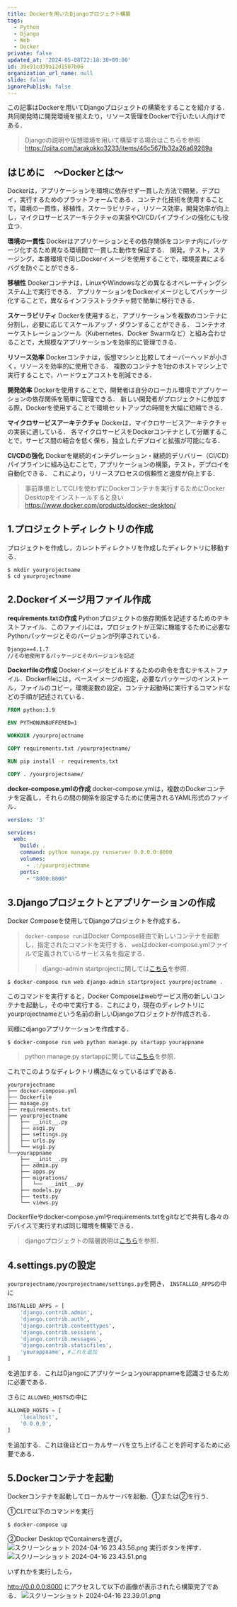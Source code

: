 ```yaml
---
title: Dockerを用いたDjangoプロジェクト構築
tags:
  - Python
  - Django
  - Web
  - Docker
private: false
updated_at: '2024-05-08T22:18:30+09:00'
id: 39e91cd39a12d1507b06
organization_url_name: null
slide: false
ignorePublish: false
---
```

この記事はDockerを用いてDjangoプロジェクトの構築をすることを紹介する．共同開発時に開発環境を揃えたり，リソース管理をDockerで行いたい人向けである．
>Djangoの説明や仮想環境を用いて構築する場合はこちらを参照
https://qiita.com/tarakokko3233/items/46c567fb32a26a69269a

## はじめに　〜Dockerとは〜
Dockerは，アプリケーションを環境に依存せず一貫した方法で開発，デプロイ，実行するためのプラットフォームである．コンテナ化技術を使用することで，環境の一貫性，移植性，スケーラビリティ，リソース効率，開発効率が向上し，マイクロサービスアーキテクチャの実装やCI/CDパイプラインの強化にも役立つ．

**環境の一貫性**
Dockerはアプリケーションとその依存関係をコンテナ内にパッケージ化するため異なる環境間で一貫した動作を保証する．
開発，テスト，ステージング，本番環境で同じDockerイメージを使用することで，環境差異によるバグを防ぐことができる．

**移植性**
Dockerコンテナは，LinuxやWindowsなどの異なるオペレーティングシステム上で実行できる．
アプリケーションをDockerイメージとしてパッケージ化することで，異なるインフラストラクチャ間で簡単に移行できる．

**スケーラビリティ**
Dockerを使用すると，アプリケーションを複数のコンテナに分割し，必要に応じてスケールアップ・ダウンすることができる．
コンテナオーケストレーションツール（Kubernetes、Docker Swarmなど）と組み合わせることで，大規模なアプリケーションを効率的に管理できる．

**リソース効率**
Dockerコンテナは，仮想マシンと比較してオーバーヘッドが小さく，リソースを効率的に使用できる．
複数のコンテナを1台のホストマシン上で実行することで，ハードウェアコストを削減できる．

**開発効率**
Dockerを使用することで，開発者は自分のローカル環境でアプリケーションの依存関係を簡単に管理できる．
新しい開発者がプロジェクトに参加する際，Dockerを使用することで環境セットアップの時間を大幅に短縮できる．

**マイクロサービスアーキテクチャ**
Dockerは，マイクロサービスアーキテクチャの実装に適している．
各マイクロサービスをDockerコンテナとして分離することで，サービス間の結合を低く保ち，独立したデプロイと拡張が可能になる．

**CI/CDの強化**
Dockerを継続的インテグレーション・継続的デリバリー（CI/CD）パイプラインに組み込むことで，アプリケーションの構築，テスト，デプロイを自動化できる．
これにより，リリースプロセスの信頼性と速度が向上する．

>事前準備としてCLIを使わずにDockerコンテナを実行するためにDocker Desktopをインストールすると良い
https://www.docker.com/products/docker-desktop/

## 1.プロジェクトディレクトリの作成
プロジェクトを作成し，カレントディレクトリを作成したディレクトリに移動する．
```
$ mkdir yourprojectname
$ cd yourprojectname
```

## 2.Dockerイメージ用ファイル作成
**requirements.txtの作成**
Pythonプロジェクトの依存関係を記述するためのテキストファイル．このファイルには，プロジェクトが正常に機能するために必要なPythonパッケージとそのバージョンが列挙されている．
```requirements.txt
Django==4.1.7
//その他使用するパッケージとそのバージョンを記述
```

**Dockerfileの作成**
Dockerイメージをビルドするための命令を含むテキストファイル．Dockerfileには，ベースイメージの指定，必要なパッケージのインストール，ファイルのコピー，環境変数の設定，コンテナ起動時に実行するコマンドなどの手順が記述されている．

```Dockerfile
FROM python:3.9

ENV PYTHONUNBUFFERED=1

WORKDIR /yourprojectname

COPY requirements.txt /yourprojectname/

RUN pip install -r requirements.txt

COPY . /yourprojectname/
```
**docker-compose.ymlの作成**
docker-compose.ymlは，複数のDockerコンテナを定義し，それらの間の関係を設定するために使用されるYAML形式のファイル．
```docker-compose.yml
version: '3'

services:
  web:
    build: .
    command: python manage.py runserver 0.0.0.0:8000
    volumes:
      - .:/yourprojectname
    ports:
      - "8000:8000"
```

## 3.Djangoプロジェクトとアプリケーションの作成
Docker Composeを使用してDjangoプロジェクトを作成する．
>`docker-compose run`はDocker Compose経由で新しいコンテナを起動し，指定されたコマンドを実行する．
>`web`はdocker-compose.ymlファイルで定義されているサービス名を指定する．
>>django-admin startprojectに関しては[こちら](https://qiita.com/tarakokko3233/items/46c567fb32a26a69269a)を参照．
```
$ docker-compose run web django-admin startproject yourprojectname .
```
このコマンドを実行すると，Docker Composeはwebサービス用の新しいコンテナを起動し，その中で実行する．これにより，現在のディレクトリにyourprojectnameという名前の新しいDjangoプロジェクトが作成される．

同様にdjangoアプリケーションを作成する．
```
$ docker-compose run web python manage.py startapp yourappname
```
>python manage.py startappに関しては[こちら](https://qiita.com/tarakokko3233/items/46c567fb32a26a69269a)を参照．

これでこのようなディレクトリ構造になっているはずである．
```
yourprojectname
├── docker-compose.yml
├── Dockerfile
├── manage.py
├── requirements.txt
├── yourprojectname
│   ├── __init__.py
│   ├── asgi.py
│   ├── settings.py
│   ├── urls.py
│   └── wsgi.py
└──yourappname
    ├── __init__.py
    ├── admin.py
    ├── apps.py
    ├── migrations/
    │   └──  __init__.py
    ├── models.py
    ├── tests.py
    └── views.py
```
Dockerfileやdocker-compose.ymlやrequirements.txtをgitなどで共有し各々のデバイスで実行すれば同じ環境を構築できる．
>djangoプロジェクトの階層説明は[こちら](https://qiita.com/tarakokko3233/items/8787692aaf9b1d943205)を参照．


## 4.settings.pyの設定
`yourprojectname/yourprojectname/settings.py`を開き，
`INSTALLED_APPS`の中に
```yourprojectname/settings.py
INSTALLED_APPS = [
    'django.contrib.admin',
    'django.contrib.auth',
    'django.contrib.contenttypes',
    'django.contrib.sessions',
    'django.contrib.messages',
    'django.contrib.staticfiles',
    'yourappname', #これを追加
]
```
を追加する．これはDjangoにアプリケーションyourappnameを認識させるために必要である．

さらに
`ALLOWED_HOSTS`の中に
```yourprojectname/settings.py
ALLOWED_HOSTS = [
    'localhost',
    '0.0.0.0',
]
```
を追加する．これは後ほどローカルサーバを立ち上げることを許可するために必要である．

## 5.Dockerコンテナを起動
Dockerコンテナを起動してローカルサーバを起動．①または②を行う．


①CLIで以下のコマンドを実行
```
$ docker-compose up
```


②Docker DesktopでContainersを選び，
![スクリーンショット 2024-04-16 23.43.56.png](https://qiita-image-store.s3.ap-northeast-1.amazonaws.com/0/3757442/83a640ea-40be-137a-da18-bee5f35968a0.png)
実行ボタンを押す．
![スクリーンショット 2024-04-16 23.43.51.png](https://qiita-image-store.s3.ap-northeast-1.amazonaws.com/0/3757442/90ab287b-7523-7ddd-3918-702c68f2de4e.png)


いずれかを実行したら，

http://0.0.0.0:8000
にアクセスして以下の画像が表示されたら構築完了である．
![スクリーンショット 2024-04-16 23.39.01.png](https://qiita-image-store.s3.ap-northeast-1.amazonaws.com/0/3757442/6dde9003-9eb4-8224-3ccc-b80c54090f95.png)
